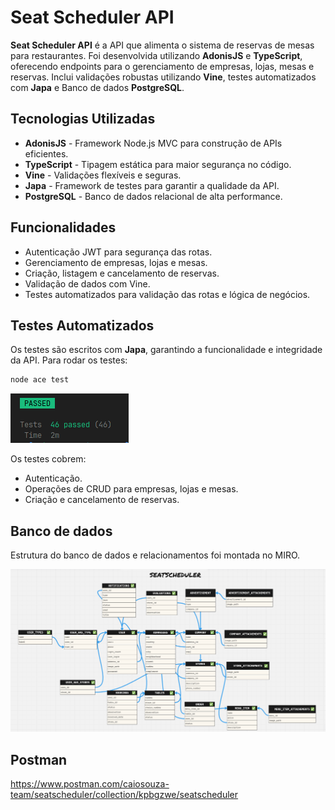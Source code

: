 # Seat Scheduler API

**Seat Scheduler API** é a API que alimenta o sistema de reservas de mesas para restaurantes. Foi desenvolvida utilizando **AdonisJS** e **TypeScript**, oferecendo endpoints para o gerenciamento de empresas, lojas, mesas e reservas. Inclui validações robustas utilizando **Vine**, testes automatizados com **Japa** e Banco de dados **PostgreSQL**.

## Tecnologias Utilizadas
- **AdonisJS** - Framework Node.js MVC para construção de APIs eficientes.
- **TypeScript** - Tipagem estática para maior segurança no código.
- **Vine** - Validações flexíveis e seguras.
- **Japa** - Framework de testes para garantir a qualidade da API.
- **PostgreSQL** - Banco de dados relacional de alta performance.

## Funcionalidades
- Autenticação JWT para segurança das rotas.
- Gerenciamento de empresas, lojas e mesas.
- Criação, listagem e cancelamento de reservas.
- Validação de dados com Vine.
- Testes automatizados para validação das rotas e lógica de negócios.

## Testes Automatizados
Os testes são escritos com **Japa**, garantindo a funcionalidade e integridade da API. Para rodar os testes:

```bash
node ace test
```

![Tests](app/readme/tests.png)

Os testes cobrem:
- Autenticação.
- Operações de CRUD para empresas, lojas e mesas.
- Criação e cancelamento de reservas.

## Banco de dados
Estrutura do banco de dados e relacionamentos foi montada no MIRO.

![Tests](app/readme/database.png)

## Postman

https://www.postman.com/caiosouza-team/seatscheduler/collection/kpbgzwe/seatscheduler